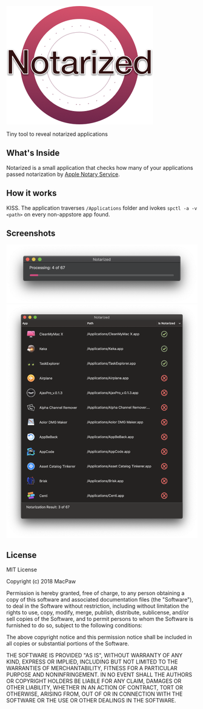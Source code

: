 ![Logo](https://github.com/MacPaw/Notarized/raw/master/assets/logo.png)

Tiny tool to reveal notarized applications

## What's Inside

Notarized is a small application that checks how many of your applications passed notarization by [Apple Notary Service](https://developer.apple.com/developer-id/).

## How it works

KISS. The application traverses `/Applications` folder and ivokes `spctl -a -v <path>` on every non-appstore app found.

## Screenshots

![Screenshot 2](https://github.com/MacPaw/Notarized/raw/master/assets/screenshot2.png)
![Screenshot 1](https://github.com/MacPaw/Notarized/raw/master/assets/screenshot1.png)

## License

MIT License

Copyright (c) 2018 MacPaw

Permission is hereby granted, free of charge, to any person obtaining a copy
of this software and associated documentation files (the "Software"), to deal
in the Software without restriction, including without limitation the rights
to use, copy, modify, merge, publish, distribute, sublicense, and/or sell
copies of the Software, and to permit persons to whom the Software is
furnished to do so, subject to the following conditions:

The above copyright notice and this permission notice shall be included in all
copies or substantial portions of the Software.

THE SOFTWARE IS PROVIDED "AS IS", WITHOUT WARRANTY OF ANY KIND, EXPRESS OR
IMPLIED, INCLUDING BUT NOT LIMITED TO THE WARRANTIES OF MERCHANTABILITY,
FITNESS FOR A PARTICULAR PURPOSE AND NONINFRINGEMENT. IN NO EVENT SHALL THE
AUTHORS OR COPYRIGHT HOLDERS BE LIABLE FOR ANY CLAIM, DAMAGES OR OTHER
LIABILITY, WHETHER IN AN ACTION OF CONTRACT, TORT OR OTHERWISE, ARISING FROM,
OUT OF OR IN CONNECTION WITH THE SOFTWARE OR THE USE OR OTHER DEALINGS IN THE
SOFTWARE.
